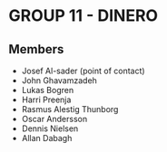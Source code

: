 <H1>GROUP 11 - DINERO</H1>

<H2>Members</H2>
<ul>
<li>Josef Al-sader (point of contact)</li>
<li>John Ghavamzadeh</li>
<li>Lukas Bogren</li>
<li>Harri Preenja</li>
<li>Rasmus Alestig Thunborg</li>
<li>Oscar Andersson</li>
<li>Dennis Nielsen</li>
<li>Allan Dabagh</li>
</ul>
